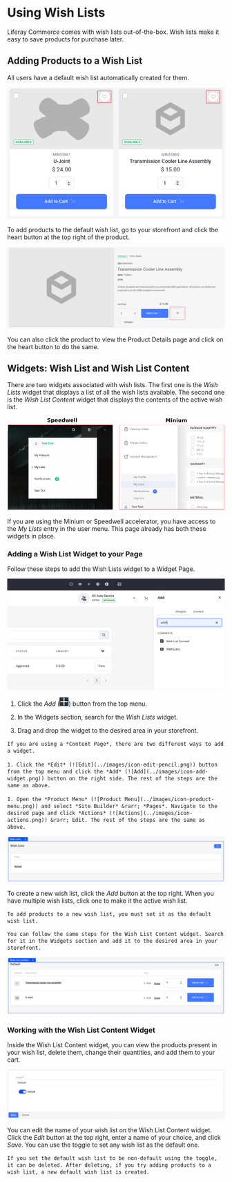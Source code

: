 # Using Wish Lists

Liferay Commerce comes with wish lists out-of-the-box. Wish lists make it easy to save products for purchase later.

## Adding Products to a Wish List

All users have a default wish list automatically created for them.

![Click the heart button at the top right to add it to the default wish list.](./using-wish-lists/images/01.png)

To add products to the default wish list, go to your storefront and click the heart button at the top right of the product.

![Click the heart button next to the Add to Cart button to add it to the default wish list.](./using-wish-lists/images/02.png)

You can also click the product to view the Product Details page and click on the heart button to do the same.

## Widgets: Wish List and Wish List Content

There are two widgets associated with wish lists. The first one is the *Wish Lists* widget that displays a list of all the wish lists available. The second one is the *Wish List Content* widget that displays the contents of the active wish list.

![The Minium and Speedwell accelerators already have the widgets in place.](./using-wish-lists/images/03.png)

If you are using the Minium or Speedwell accelerator, you have access to the *My Lists* entry in the user menu. This page already has both these widgets in place.

### Adding a Wish List Widget to your Page

Follow these steps to add the Wish Lists widget to a Widget Page.

![Search for the Wish Lists widget under the Widgets section.](./using-wish-lists/images/04.png)

1. Click the *Add* (![Add](../images/icon-add-widget.png)) button from the top menu.

1. In the Widgets section, search for the *Wish Lists* widget.

1. Drag and drop the widget to the desired area in your storefront.

```{important}
If you are using a *Content Page*, there are two different ways to add a widget.

1. Click the *Edit* (![Edit](../images/icon-edit-pencil.png)) button from the top menu and click the *Add* (![Add](../images/icon-add-widget.png)) button on the right side. The rest of the steps are the same as above.

1. Open the *Product Menu* (![Product Menu](../images/icon-product-menu.png)) and select *Site Builder* &rarr; *Pages*. Navigate to the desired page and click *Actions* (![Actions](../images/icon-actions.png)) &rarr; Edit. The rest of the steps are the same as above.
```

![The Wish List widget displays all the wish lists.](./using-wish-lists/images/05.png)

To create a new wish list, click the *Add* button at the top right. When you have multiple wish lists, click one to make it the active wish list.

```{important}
To add products to a new wish list, you must set it as the default wish list.
```

```{note}
You can follow the same steps for the Wish List Content widget. Search for it in the Widgets section and add it to the desired area in your storefront.
```

![You can view the products in the wish list, delete them, change their quantities or add them to your cart.](./using-wish-lists/images/06.png)

### Working with the Wish List Content Widget

Inside the Wish List Content widget, you can view the products present in your wish list, delete them, change their quantities, and add them to your cart.

![You can edit the wish list's name or set it as the default wish list.](./using-wish-lists/images/07.png)

You can edit the name of your wish list on the Wish List Content widget. Click the *Edit* button at the top right, enter a name of your choice, and click *Save*. You can use the toggle to set any wish list as the default one.

```{note}
If you set the default wish list to be non-default using the toggle, it can be deleted. After deleting, if you try adding products to a wish list, a new default wish list is created.
```
